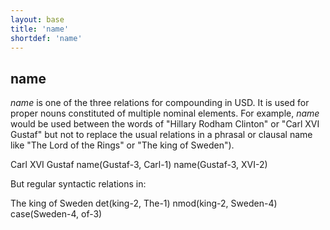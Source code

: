 ```yaml
---
layout: base
title: 'name'
shortdef: 'name'
---
```


## name

*name* is one of the three relations for compounding in USD. It is used for proper nouns constituted of multiple nominal elements. For example, *name* would be used between the words of "Hillary Rodham Clinton" or "Carl XVI Gustaf" but not to replace the usual relations in a phrasal or clausal name like "The Lord of the Rings" or "The king of Sweden").


<div class="sd-parse">
Carl XVI Gustaf
name(Gustaf-3, Carl-1)
name(Gustaf-3, XVI-2)
</div>

But regular syntactic relations in:

<div class="sd-parse">
The king of Sweden
det(king-2, The-1)
nmod(king-2, Sweden-4)
case(Sweden-4, of-3)
</div>


